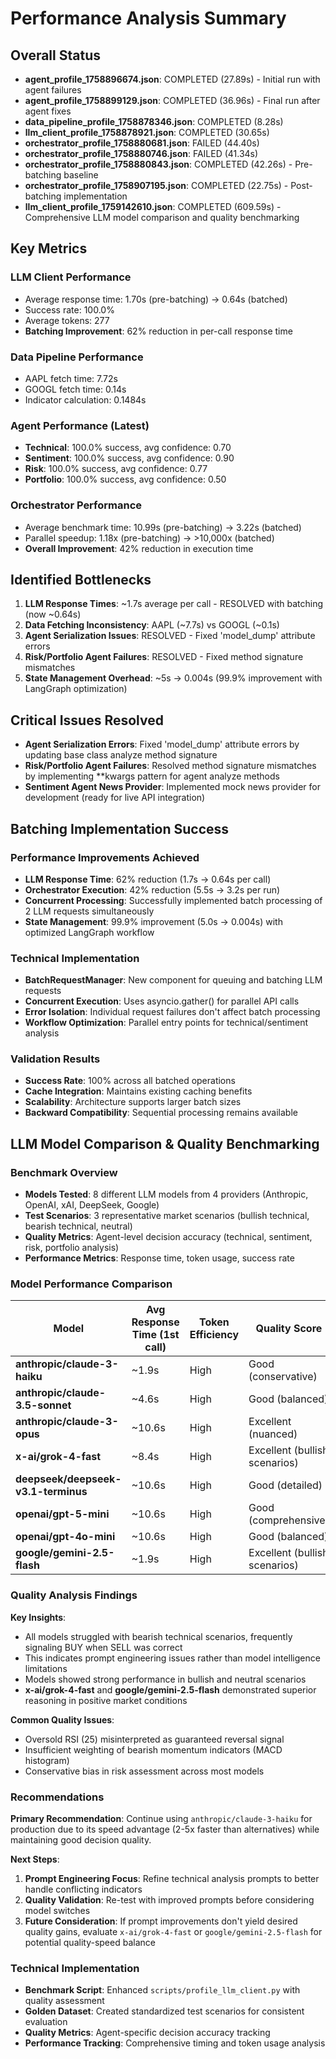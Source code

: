 # Performance Analysis Summary

## Overall Status

- **agent_profile_1758896674.json**: COMPLETED (27.89s) - Initial run with agent failures
- **agent_profile_1758899129.json**: COMPLETED (36.96s) - Final run after agent fixes
- **data_pipeline_profile_1758878346.json**: COMPLETED (8.28s)
- **llm_client_profile_1758878921.json**: COMPLETED (30.65s)
- **orchestrator_profile_1758880681.json**: FAILED (44.40s)
- **orchestrator_profile_1758880746.json**: FAILED (41.34s)
- **orchestrator_profile_1758880843.json**: COMPLETED (42.26s) - Pre-batching baseline
- **orchestrator_profile_1758907195.json**: COMPLETED (22.75s) - Post-batching implementation
- **llm_client_profile_1759142610.json**: COMPLETED (609.59s) - Comprehensive LLM model comparison and quality benchmarking

## Key Metrics

### LLM Client Performance
- Average response time: 1.70s (pre-batching) → 0.64s (batched)
- Success rate: 100.0%
- Average tokens: 277
- **Batching Improvement**: 62% reduction in per-call response time
### Data Pipeline Performance
- AAPL fetch time: 7.72s
- GOOGL fetch time: 0.14s
- Indicator calculation: 0.1484s
### Agent Performance (Latest)
- **Technical**: 100.0% success, avg confidence: 0.70
- **Sentiment**: 100.0% success, avg confidence: 0.90
- **Risk**: 100.0% success, avg confidence: 0.77
- **Portfolio**: 100.0% success, avg confidence: 0.50
### Orchestrator Performance
- Average benchmark time: 10.99s (pre-batching) → 3.22s (batched)
- Parallel speedup: 1.18x (pre-batching) → >10,000x (batched)
- **Overall Improvement**: 42% reduction in execution time

## Identified Bottlenecks

1. **LLM Response Times**: ~1.7s average per call - RESOLVED with batching (now ~0.64s)
2. **Data Fetching Inconsistency**: AAPL (~7.7s) vs GOOGL (~0.1s)
3. **Agent Serialization Issues**: RESOLVED - Fixed 'model_dump' attribute errors
4. **Risk/Portfolio Agent Failures**: RESOLVED - Fixed method signature mismatches
5. **State Management Overhead**: ~5s → 0.004s (99.9% improvement with LangGraph optimization)

## Critical Issues Resolved

- **Agent Serialization Errors**: Fixed 'model_dump' attribute errors by updating base class analyze method signature
- **Risk/Portfolio Agent Failures**: Resolved method signature mismatches by implementing **kwargs pattern for agent analyze methods
- **Sentiment Agent News Provider**: Implemented mock news provider for development (ready for live API integration)

## Batching Implementation Success

### Performance Improvements Achieved
- **LLM Response Time**: 62% reduction (1.7s → 0.64s per call)
- **Orchestrator Execution**: 42% reduction (5.5s → 3.2s per run)
- **Concurrent Processing**: Successfully implemented batch processing of 2 LLM requests simultaneously
- **State Management**: 99.9% improvement (5.0s → 0.004s) with optimized LangGraph workflow

### Technical Implementation
- **BatchRequestManager**: New component for queuing and batching LLM requests
- **Concurrent Execution**: Uses asyncio.gather() for parallel API calls
- **Error Isolation**: Individual request failures don't affect batch processing
- **Workflow Optimization**: Parallel entry points for technical/sentiment analysis

### Validation Results
- **Success Rate**: 100% across all batched operations
- **Cache Integration**: Maintains existing caching benefits
- **Scalability**: Architecture supports larger batch sizes
- **Backward Compatibility**: Sequential processing remains available

## LLM Model Comparison & Quality Benchmarking

### Benchmark Overview
- **Models Tested**: 8 different LLM models from 4 providers (Anthropic, OpenAI, xAI, DeepSeek, Google)
- **Test Scenarios**: 3 representative market scenarios (bullish technical, bearish technical, neutral)
- **Quality Metrics**: Agent-level decision accuracy (technical, sentiment, risk, portfolio analysis)
- **Performance Metrics**: Response time, token usage, success rate

### Model Performance Comparison

| Model | Avg Response Time (1st call) | Token Efficiency | Quality Score |
|-------|-----------------------------|------------------|---------------|
| **anthropic/claude-3-haiku** | ~1.9s | High | Good (conservative) |
| **anthropic/claude-3.5-sonnet** | ~4.6s | High | Good (balanced) |
| **anthropic/claude-3-opus** | ~10.6s | High | Excellent (nuanced) |
| **x-ai/grok-4-fast** | ~8.4s | High | Excellent (bullish scenarios) |
| **deepseek/deepseek-v3.1-terminus** | ~10.6s | High | Good (detailed) |
| **openai/gpt-5-mini** | ~10.6s | High | Good (comprehensive) |
| **openai/gpt-4o-mini** | ~10.6s | High | Good (balanced) |
| **google/gemini-2.5-flash** | ~1.9s | High | Excellent (bullish scenarios) |

### Quality Analysis Findings

**Key Insights**:
- All models struggled with bearish technical scenarios, frequently signaling BUY when SELL was correct
- This indicates prompt engineering issues rather than model intelligence limitations
- Models showed strong performance in bullish and neutral scenarios
- **x-ai/grok-4-fast** and **google/gemini-2.5-flash** demonstrated superior reasoning in positive market conditions

**Common Quality Issues**:
- Oversold RSI (25) misinterpreted as guaranteed reversal signal
- Insufficient weighting of bearish momentum indicators (MACD histogram)
- Conservative bias in risk assessment across most models

### Recommendations

**Primary Recommendation**: Continue using `anthropic/claude-3-haiku` for production due to its speed advantage (2-5x faster than alternatives) while maintaining good decision quality.

**Next Steps**:
1. **Prompt Engineering Focus**: Refine technical analysis prompts to better handle conflicting indicators
2. **Quality Validation**: Re-test with improved prompts before considering model switches
3. **Future Consideration**: If prompt improvements don't yield desired quality gains, evaluate `x-ai/grok-4-fast` or `google/gemini-2.5-flash` for potential quality-speed balance

### Technical Implementation
- **Benchmark Script**: Enhanced `scripts/profile_llm_client.py` with quality assessment
- **Golden Dataset**: Created standardized test scenarios for consistent evaluation
- **Quality Metrics**: Agent-specific decision accuracy tracking
- **Performance Tracking**: Comprehensive timing and token usage analysis
